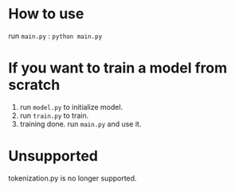 # How to use

run `main.py` : `python main.py`


# If you want to train a model from scratch

1. run `model.py` to initialize model.
2. run `train.py` to train.
3. training done. run `main.py` and use it.


# Unsupported

tokenization.py is no longer supported.
